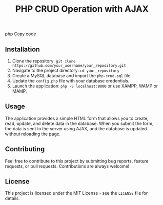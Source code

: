 <!DOCTYPE html>
<html>
<head>
	<meta charset="UTF-8">
<!-- 	<title>PHP CRUD Operation with AJAX</title> -->
</head>
<body>
	<header>
		<h1>PHP CRUD Operation with AJAX</h1>
	</header>
php
Copy code
<section>
	<h2>Installation</h2>
	<ol>
		<li>Clone the repository:
			<code>git clone https://github.com/your_username/your_repository.git</code></li>
		<li>Navigate to the project directory: <code>cd your_repository</code></li>
		<li>Create a MySQL database and import the <code>php-crud.sql</code> file.</li>
		<li>Update the <code>config.php</code> file with your database credentials.</li>
		<li>Launch the application: <code>php -S localhost:8000</code> or use XAMPP, WAMP or MAMP.</li>
	</ol>
</section>

<section>
	<h2>Usage</h2>
	<p>The application provides a simple HTML form that allows you to create, read, update, and delete data in the database. When you submit the form, the data is sent to the server using AJAX, and the database is updated without reloading the page.</p>
</section>

<section>
	<h2>Contributing</h2>
	<p>Feel free to contribute to this project by submitting bug reports, feature requests, or pull requests. Contributions are always welcome!</p>
</section>

<section>
	<h2>License</h2>
	<p>This project is licensed under the MIT License - see the <code>LICENSE</code> file for details.</p>
</section>
</body>
</html>
